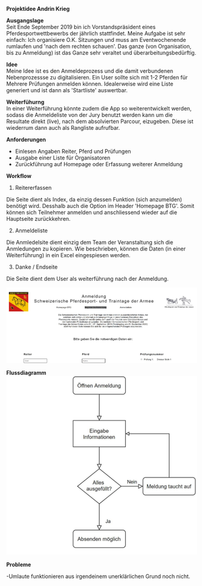 **Projektidee Andrin Krieg**  

**Ausgangslage**  
Seit Ende September 2019 bin ich Vorstandspräsident eines Pferdesportwettbewerbs der jährlich stattfindet. Meine Aufgabe ist sehr einfach: Ich organisiere O.K. Sitzungen und muss am Eventwochenende rumlaufen und 'nach dem rechten schauen'. Das ganze (von Organisation, bis zu Anmeldung) ist das Ganze sehr veraltet und überarbeitungsbedürftig.

**Idee**  
Meine Idee ist es den Anmeldeprozess und die damit verbundenen Nebenprozessse zu digitalisieren. Ein User sollte sich mit 1-2 Pferden für Mehrere Prüfungen anmelden können. Idealerweise wird eine Liste generiert und ist dann als 'Startliste' auswertbar.

**Weiterfühurng**  
In einer Weiterführung könnte zudem die App so weiterentwickelt werden, sodass die Anmeldeliste von der Jury benutzt werden kann um die Resultate direkt (live), nach dem absolvierten Parcour, eizugeben. Diese ist wiederrum dann auch als Rangliste aufrufbar.

**Anforderungen**  
- Einlesen Angaben Reiter, Pferd und Prüfungen
- Ausgabe einer Liste für Organisatoren
- Zurückführung auf Homepage oder Erfassung weiterer Anmeldung

**Workflow**

1. Reitererfassen

Die Seite dient als Index, da einzig dessen Funktion (sich anzumelden) benötigt wird. Desshalb auch die Option im Header 'Homepage BTG'. Somit können sich Teilnehmer anmelden und anschliessend wieder auf die Hauptseite zurückkehren.

2. Anmeldeliste

Die Anmledelsite dient einzig dem Team der Veranstaltung sich die Anmledungen zu kopieren. Wie beschrieben, können die Daten (in einer Weiterführung) in ein Excel eingespiesen werden.

3. Danke / Endseite

Die Seite dient dem User als weiterführung nach der Anmeldung.

![Bild zur Beschreibung](bild_readme.JPG)


**Flussdiagramm**  
![Andrins flow diagramm](andrins_flussdiagramm.JPG)

**Probleme** 

-Umlaute funktionieren aus irgendeinem unerklärlichen Grund noch nicht.	